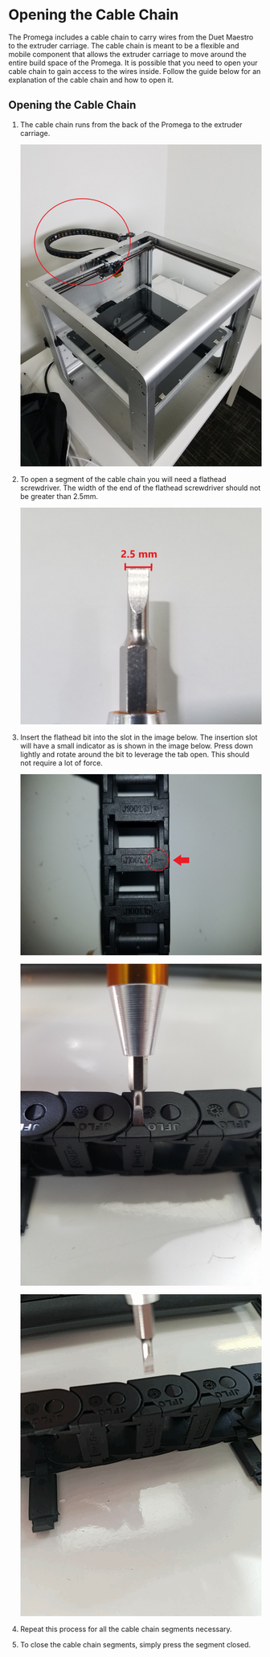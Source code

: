 # Opening the Cable Chain

The Promega includes a cable chain to carry wires from the Duet Maestro to the extruder carriage. The cable chain is meant to be a flexible and mobile component that allows the extruder carriage to move around the entire build space of the Promega. It is possible that you need to open your cable chain to gain access to the wires inside. Follow the guide below for an explanation of the cable chain and how to open it.

## Opening the Cable Chain

1. The cable chain runs from the back of the Promega to the extruder carriage.

   ![hXMAPBELPyzstGIe-thecablechain.jpg](../.gitbook/assets/hxmapbelpyzstgie-thecablechain.jpg)

2. To open a segment of the cable chain you will need a flathead screwdriver. The width of the end of the flathead screwdriver should not be greater than 2.5mm.

   ![fD9nJMzWqdHuRCZ2-screwdriverbitcablechain.jpg](../.gitbook/assets/fd9njmzwqdhurcz2-screwdriverbitcablechain.jpg)

3. Insert the flathead bit into the slot in the image below. The insertion slot will have a small indicator as is shown in the image below. Press down lightly and rotate around the bit to leverage the tab open. This should not require a lot of force.

   ![MGIBys9oAzbZy3iK-flatheadindicator.jpg](../.gitbook/assets/mgibys9oazbzy3ik-flatheadindicator.jpg)

   ![Vwfkjl5gnbIXmi6h-flatheadinsertionspot.jpg](../.gitbook/assets/vwfkjl5gnbixmi6h-flatheadinsertionspot.jpg)

   ![Gg6hJMoErFw0K6Iy-openingcablechain.gif](../.gitbook/assets/gg6hjmoerfw0k6iy-openingcablechain.gif)

4. Repeat this process for all the cable chain segments necessary.
5. To close the cable chain segments, simply press the segment closed.


